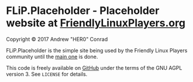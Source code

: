 # FLiP.Placeholder - Placeholder website at [FriendlyLinuxPlayers.org](https://FriendlyLinuxPlayers.org)

Copyright © 2017 Andrew "HER0" Conrad

FLiP.Placeholder is the simple site being used by the Friendly Linux Players
community until the [main one](https://github.com/FriendlyLinuxPlayers/flip.earth)
is done.

This code is freely available on
[GitHub](https://github.com/FriendlyLinuxPlayers/flip.placeholder) under the terms of
the GNU AGPL version 3. See `LICENSE` for details.
